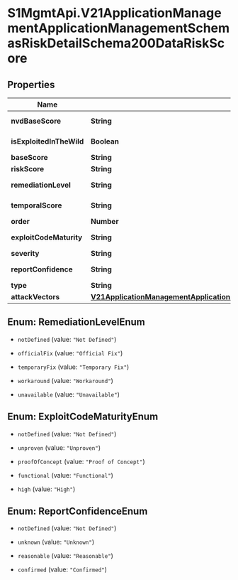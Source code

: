 # S1MgmtApi.V21ApplicationManagementApplicationManagementSchemasRiskDetailSchema200DataRiskScore

## Properties
Name | Type | Description | Notes
------------ | ------------- | ------------- | -------------
**nvdBaseScore** | **String** | Nvd base score | [optional] 
**isExploitedInTheWild** | **Boolean** | Exploited in the wild | [optional] 
**baseScore** | **String** | Base score | [optional] 
**riskScore** | **String** | Risk score | [optional] 
**remediationLevel** | **String** | Remediation level | [optional] 
**temporalScore** | **String** | Temporal score | [optional] 
**order** | **Number** | Order | [optional] 
**exploitCodeMaturity** | **String** | Exploit code maturity | [optional] 
**severity** | **String** | Severity | [optional] 
**reportConfidence** | **String** | Report confidence | [optional] 
**type** | **String** | Type | [optional] 
**attackVectors** | [**V21ApplicationManagementApplicationManagementSchemasRiskDetailSchema200DataRiskScoreAttackVectors**](V21ApplicationManagementApplicationManagementSchemasRiskDetailSchema200DataRiskScoreAttackVectors.md) |  | [optional] 


<a name="RemediationLevelEnum"></a>
## Enum: RemediationLevelEnum


* `notDefined` (value: `"Not Defined"`)

* `officialFix` (value: `"Official Fix"`)

* `temporaryFix` (value: `"Temporary Fix"`)

* `workaround` (value: `"Workaround"`)

* `unavailable` (value: `"Unavailable"`)




<a name="ExploitCodeMaturityEnum"></a>
## Enum: ExploitCodeMaturityEnum


* `notDefined` (value: `"Not Defined"`)

* `unproven` (value: `"Unproven"`)

* `proofOfConcept` (value: `"Proof of Concept"`)

* `functional` (value: `"Functional"`)

* `high` (value: `"High"`)




<a name="ReportConfidenceEnum"></a>
## Enum: ReportConfidenceEnum


* `notDefined` (value: `"Not Defined"`)

* `unknown` (value: `"Unknown"`)

* `reasonable` (value: `"Reasonable"`)

* `confirmed` (value: `"Confirmed"`)




